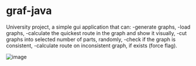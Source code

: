 # graf-java

University project, a simple gui application that can:
-generate graphs,
-load graphs,
-calculate the quickest route in the graph and show it visually,
-cut graphs into selected number of parts, randomly,
-check if the graph is consistent,
-calculate route on inconsistent graph, if exists (force flag).

![image](https://user-images.githubusercontent.com/96198418/194883278-bbc14038-c21b-4c94-a244-bc440b1630a0.png)
